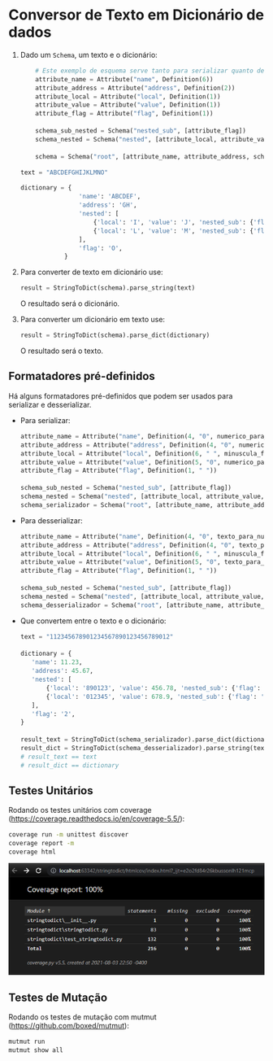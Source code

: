 # Conversor de Texto em Dicionário de dados


1. Dado um `Schema`, um texto e o dicionário:

    ```python
        # Este exemplo de esquema serve tanto para serializar quanto desserializar 
        attribute_name = Attribute("name", Definition(6))
        attribute_address = Attribute("address", Definition(2))
        attribute_local = Attribute("local", Definition(1))
        attribute_value = Attribute("value", Definition(1))
        attribute_flag = Attribute("flag", Definition(1))
    
        schema_sub_nested = Schema("nested_sub", [attribute_flag])
        schema_nested = Schema("nested", [attribute_local, attribute_value, schema_sub_nested], 2)
        
        schema = Schema("root", [attribute_name, attribute_address, schema_nested, attribute_flag])
    ``` 
    
    ```python
    text = "ABCDEFGHIJKLMNO"
    ```
    
    ```python
    dictionary = {
                    'name': 'ABCDEF',
                    'address': 'GH',
                    'nested': [
                        {'local': 'I', 'value': 'J', 'nested_sub': {'flag': 'K'}},
                        {'local': 'L', 'value': 'M', 'nested_sub': {'flag': 'N'}}
                    ],
                    'flag': 'O',
                }
    ```
2. Para converter de texto em dicionário use:

    ```python
    result = StringToDict(schema).parse_string(text)
    ```
    O resultado será o dicionário.

3. Para converter um dicionário em texto use:
   
    ```python
    result = StringToDict(schema).parse_dict(dictionary)
    ```
    O resultado será o texto.
   
## Formatadores pré-definidos

Há alguns formatadores pré-definidos que podem ser usados para serializar e desserializar.

- Para serializar:

   ```python
   attribute_name = Attribute("name", Definition(4, "0", numerico_para_texto_formatters(4, 2)))
   attribute_address = Attribute("address", Definition(4, "0", numerico_para_texto_formatters(4, 2)))
   attribute_local = Attribute("local", Definition(6, " ", minuscula_formatters()))
   attribute_value = Attribute("value", Definition(5, "0", numerico_para_texto_formatters(5, 2)))
   attribute_flag = Attribute("flag", Definition(1, " "))

   schema_sub_nested = Schema("nested_sub", [attribute_flag])
   schema_nested = Schema("nested", [attribute_local, attribute_value, schema_sub_nested], 2)
   schema_serializador = Schema("root", [attribute_name, attribute_address, schema_nested, attribute_flag])
   ```
   
- Para desserializar:

   ```python
   attribute_name = Attribute("name", Definition(4, "0", texto_para_numerico_formatters(4, 2)))
   attribute_address = Attribute("address", Definition(4, "0", texto_para_numerico_formatters(4, 2)))
   attribute_local = Attribute("local", Definition(6, " ", minuscula_formatters()))
   attribute_value = Attribute("value", Definition(5, "0", texto_para_numerico_formatters(5, 2)))
   attribute_flag = Attribute("flag", Definition(1, " "))
   
   schema_sub_nested = Schema("nested_sub", [attribute_flag])
   schema_nested = Schema("nested", [attribute_local, attribute_value, schema_sub_nested], 2)
   schema_desserializador = Schema("root", [attribute_name, attribute_address, schema_nested, attribute_flag])
   ```
- Que convertem entre o texto e o dicionário:

   ````python
   text = "112345678901234567890123456789012"
  
   dictionary = {
      'name': 11.23,
      'address': 45.67,
      'nested': [
          {'local': '890123', 'value': 456.78, 'nested_sub': {'flag': '9'}},
          {'local': '012345', 'value': 678.9, 'nested_sub': {'flag': '1'}}
      ],
      'flag': '2',
   }
  
  result_text = StringToDict(schema_serializador).parse_dict(dictionary)
  result_dict = StringToDict(schema_desserializador).parse_string(text)
  # result_text == text
  # result_dict == dictionary
   ````
  
## Testes Unitários

Rodando os testes unitários com coverage (https://coverage.readthedocs.io/en/coverage-5.5/):

```bash
coverage run -m unittest discover
coverage report -m
coverage html
```

![img.png](docs/coverage-example.png)

## Testes de Mutação

Rodando os testes de mutação com mutmut (https://github.com/boxed/mutmut):

```bash
mutmut run
mutmut show all
```